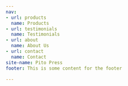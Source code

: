 ```yaml
---
nav:
- url: products
  name: Products
- url: testimonials
  name: Testimonials
- url: about
  name: About Us
- url: contact
  name: Contact
site-name: Pito Press
footer: This is some content for the footer

---
```

